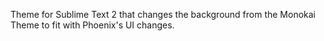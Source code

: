 Theme for Sublime Text 2 that changes the background from the Monokai Theme to fit with Phoenix's UI changes.